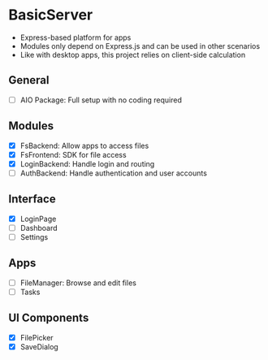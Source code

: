 # BasicServer

- Express-based platform for apps
- Modules only depend on Express.js and can be used in other scenarios
- Like with desktop apps, this project relies on client-side calculation

## General
- [ ] AIO Package: Full setup with no coding required

## Modules
- [x] FsBackend: Allow apps to access files
- [x] FsFrontend: SDK for file access
- [x] LoginBackend: Handle login and routing
- [ ] AuthBackend: Handle authentication and user accounts

## Interface
- [x] LoginPage
- [ ] Dashboard
- [ ] Settings

## Apps
- [ ] FileManager: Browse and edit files
- [ ] Tasks

## UI Components
- [x] FilePicker
- [x] SaveDialog
